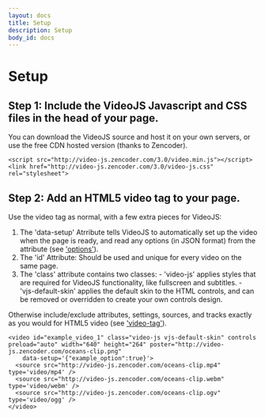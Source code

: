 ```yaml
---
layout: docs
title: Setup
description: Setup
body_id: docs
---
```


Setup
=====

Step 1: Include the VideoJS Javascript and CSS files in the head of your page.
------------------------------------------------------------------------------
You can download the VideoJS source and host it on your own servers, or use the free CDN hosted version (thanks to Zencoder).

    <script src="http://video-js.zencoder.com/3.0/video.min.js"></script>
    <link href="http://video-js.zencoder.com/3.0/video-js.css" rel="stylesheet">


Step 2: Add an HTML5 video tag to your page.
--------------------------------------------
Use the video tag as normal, with a few extra pieces for VideoJS:

  1. The 'data-setup' Atrribute tells VideoJS to automatically set up the video when the page is ready, and read any options (in JSON format) from the attribute (see ['options'](http://videojs.com/docs/options.html)).
  2. The 'id' Attribute: Should be used and unique for every video on the same page.
  3. The 'class' attribute contains two classes:
    - 'video-js' applies styles that are required for VideoJS functionality, like fullscreen and subtitles.
    - 'vjs-default-skin' applies the default skin to the HTML controls, and can be removed or overridden to create your own controls design.

Otherwise include/exclude attributes, settings, sources, and tracks exactly as you would for HTML5 video (see ['video-tag'](http://videojs.com/docs/video-tag.html)).

    <video id="example_video_1" class="video-js vjs-default-skin" controls preload="auto" width="640" height="264" poster="http://video-js.zencoder.com/oceans-clip.png"  
        data-setup='{"example_option":true}'>
      <source src="http://video-js.zencoder.com/oceans-clip.mp4" type='video/mp4' />
      <source src="http://video-js.zencoder.com/oceans-clip.webm" type='video/webm' />
      <source src="http://video-js.zencoder.com/oceans-clip.ogv" type='video/ogg' />
    </video>